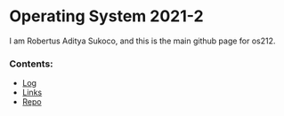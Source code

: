 # Operating System 2021-2
I am Robertus Aditya Sukoco, and this is the main github page for os212.


### Contents:

- [Log](TXT/mylog.txt)
- [Links](LINKS)
- [Repo](https://github.com/robert-adit-sukoco/os212)
